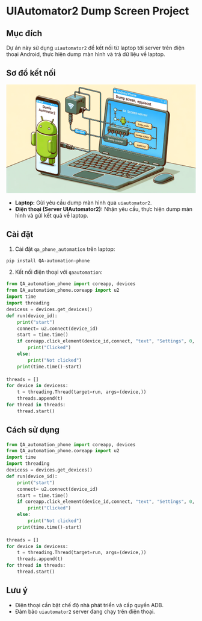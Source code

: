 # UIAutomator2 Dump Screen Project

## Mục đích
Dự án này sử dụng `uiautomator2` để kết nối từ laptop tới server trên điện thoại Android, thực hiện dump màn hình và trả dữ liệu về laptop.
## Sơ đồ kết nối
![Sơ đồ kết nối](./picture/image1.png)

- **Laptop:** Gửi yêu cầu dump màn hình qua `uiautomator2`.
- **Điện thoại (Server UIAutomator2):** Nhận yêu cầu, thực hiện dump màn hình và gửi kết quả về laptop.

## Cài đặt
1. Cài đặt `qa_phone_automation` trên laptop:
```bash
pip install QA-automation-phone
```

2. Kết nối điện thoại với `qaautomation`:
```python
from QA_automation_phone import coreapp, devices
from QA_automation_phone.coreapp import u2
import time
import threading
devicess = devices.get_devices()
def run(device_id):
    print("start")
    connect= u2.connect(device_id)
    start = time.time()
    if coreapp.click_element(device_id,connect, "text", "Settings", 0, 2):
        print("Clicked")
    else: 
        print("Not clicked")
    print(time.time()-start)

threads = []
for device in devicess:
    t = threading.Thread(target=run, args=(device,))
    threads.append(t)
for thread in threads:
    thread.start()
```

## Cách sử dụng
```python
from QA_automation_phone import coreapp, devices
from QA_automation_phone.coreapp import u2
import time
import threading
devicess = devices.get_devices()
def run(device_id):
    print("start")
    connect= u2.connect(device_id)
    start = time.time()
    if coreapp.click_element(device_id,connect, "text", "Settings", 0, 2):
        print("Clicked")
    else: 
        print("Not clicked")
    print(time.time()-start)

threads = []
for device in devicess:
    t = threading.Thread(target=run, args=(device,))
    threads.append(t)
for thread in threads:
    thread.start()
```

## Lưu ý
- Điện thoại cần bật chế độ nhà phát triển và cấp quyền ADB.
- Đảm bảo `uiautomator2` server đang chạy trên điện thoại.

